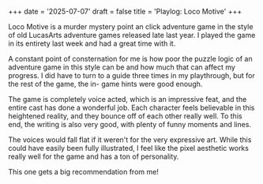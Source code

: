 +++
date = '2025-07-07'
draft = false
title = 'Playlog: Loco Motive'
+++

Loco Motive is a murder mystery point an click adventure game in the style of old LucasArts adventure games released late last year. I played the game in its entirety last week and had a great time with it.

A constant point of consternation for me is how poor the puzzle logic of an adventure game in this style can be and how much that can affect my progress. I did have to turn to a guide three times in my playthrough, but for the rest of the game, the in- game hints were good enough.

The game is completely voice acted, which is an impressive feat, and the entire cast has done a wonderful job. Each character feels believable in this heightened reality, and they bounce off of each other really well. To this end, the writing is also very good, with plenty of funny moments and lines.

The voices would fall flat if it weren't for the very expressive art. While this could have easily been fully illustrated, I feel like the pixel aesthetic works really well for the game and has a ton of personality.

This one gets a big recommendation from me!


